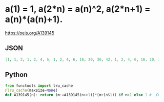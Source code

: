 # a\(1\) \= 1, a\(2\*n\) \= a\(n\)^2, a\(2\*n\+1\) \= a\(n\)\*\(a\(n\)\+1\)\.
https://oeis.org/A139145
## JSON
```JSON
[1, 1, 2, 1, 2, 4, 6, 1, 2, 4, 6, 16, 20, 36, 42, 1, 2, 4, 6, 16, 20, 36, 42, 256, 272, 400, 420, 1296, 1332, 1764, 1806, 1, 2, 4, 6, 16, 20, 36, 42, 256, 272, 400, 420, 1296, 1332, 1764, 1806, 65536, 65792, 73984, 74256, 160000, 160400, 176400, 176820, 1679616]
```
## Python
```Python
from functools import lru_cache
@lru_cache(maxsize=None)
def A139145(n): return (m:=A139145(n>>1))*(m+(n&1)) if n>1 else 1 # _Chai Wah Wu_, Mar 19 2024
```
